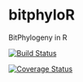bitphyloR
=========

BitPhylogeny in R

[![Build Status](https://travis-ci.org/keyuan/bitphyloR.svg?branch=master)](https://travis-ci.org/keyuan/bitphyloR)

[![Coverage Status](https://coveralls.io/repos/keyuan/bitphyloR/badge.svg)](https://coveralls.io/r/keyuan/bitphyloR)